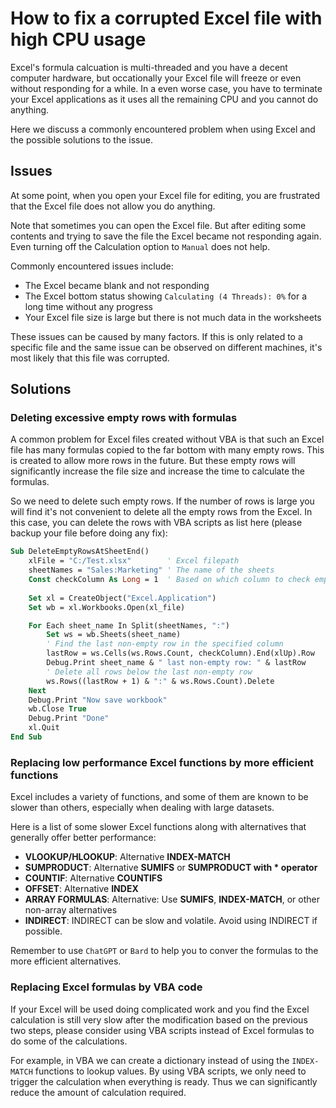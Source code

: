 # How to fix a corrupted Excel file with high CPU usage

Excel's formula calcuation is multi-threaded and you have a decent computer hardware, but occationally your Excel file will freeze or even without responding for a while. In a even worse case, you have to terminate your Excel applications as it uses all the remaining CPU and you cannot do anything.

Here we discuss a commonly encountered problem when using Excel and the possible solutions to the issue.

## Issues
At some point, when you open your Excel file for editing, you are frustrated that the Excel file does not allow you do anything. 

Note that sometimes you can open the Excel file. But after editing some contents and trying to save the file the Excel became not responding again. Even turning off the Calculation option to `Manual` does not help.

Commonly encountered issues include:
- The Excel became blank and not responding
- The Excel bottom status showing `Calculating (4 Threads): 0%` for a long time without any progress
- Your Excel file size is large but there is not much data in the worksheets

These issues can be caused by many factors. If this is only related to a specific file and the same issue can be observed on different machines, it's most likely that this file was corrupted.

## Solutions
### Deleting excessive empty rows with formulas
A common problem for Excel files created without VBA is that such an Excel file has many formulas copied to the far bottom with many empty rows. This is created to allow more rows in the future. But these empty rows will significantly increase the file size and increase the time to calculate the formulas.

So we need to delete such empty rows. If the number of rows is large you will find it's not convenient to delete all the empty rows from the Excel. In this case, you can delete the rows with VBA scripts as list here (please backup your file before doing any fix):
```vb
Sub DeleteEmptyRowsAtSheetEnd()
    xlFile = "C:/Test.xlsx"        ' Excel filepath
    sheetNames = "Sales:Marketing" ' The name of the sheets
    Const checkColumn As Long = 1  ' Based on which column to check empty rows
    
    Set xl = CreateObject("Excel.Application")
    Set wb = xl.Workbooks.Open(xl_file)

    For Each sheet_name In Split(sheetNames, ":")
        Set ws = wb.Sheets(sheet_name)
        ' Find the last non-empty row in the specified column
        lastRow = ws.Cells(ws.Rows.Count, checkColumn).End(xlUp).Row
        Debug.Print sheet_name & " last non-empty row: " & lastRow
        ' Delete all rows below the last non-empty row
        ws.Rows((lastRow + 1) & ":" & ws.Rows.Count).Delete
    Next
    Debug.Print "Now save workbook"
    wb.Close True
    Debug.Print "Done"
    xl.Quit
End Sub
```

### Replacing low performance Excel functions by more efficient functions
Excel includes a variety of functions, and some of them are known to be slower than others, especially when dealing with large datasets. 

Here is a list of some slower Excel functions along with alternatives that generally offer better performance:
- **VLOOKUP/HLOOKUP**: Alternative **INDEX-MATCH** 
- **SUMPRODUCT**: Alternative **SUMIFS** or **SUMPRODUCT with * operator**
- **COUNTIF**: Alternative **COUNTIFS**
- **OFFSET**: Alternative **INDEX**
- **ARRAY FORMULAS**: Alternative: Use **SUMIFS**, **INDEX-MATCH**, or other non-array alternatives
- **INDIRECT**: INDIRECT can be slow and volatile. Avoid using INDIRECT if possible.

Remember to use `ChatGPT` or `Bard` to help you to conver the formulas to the more efficient alternatives.

### Replacing Excel formulas by VBA code
If your Excel will be used doing complicated work and you find the Excel calculation is still very slow after the modification based on the previous two steps, please consider using VBA scripts instead of Excel formulas to do some of the calculations. 

For example, in VBA we can create a dictionary instead of using the `INDEX-MATCH` functions to lookup values. By using VBA scripts, we only need to trigger the calculation when everything is ready. Thus we can significantly reduce the amount of calculation required. 
